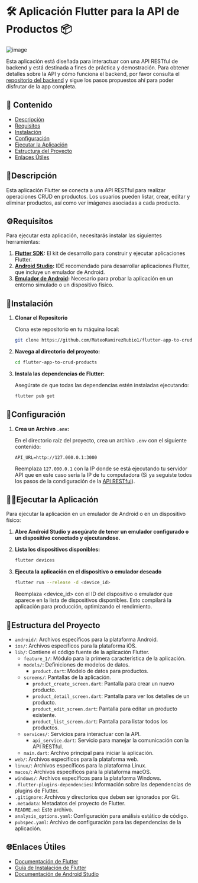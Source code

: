 # 🛠️ Aplicación Flutter para la API de Productos 📦

![image](https://github.com/user-attachments/assets/af6ab023-a072-47fa-8e20-5c5bf3c9c5ee)

Esta aplicación está diseñada para interactuar con una API RESTful de backend y está destinada a fines de práctica y demostración. Para obtener detalles sobre la API y cómo funciona el backend, por favor consulta el [repositorio del backend](https://github.com/MateoRamirezRubio1/back_crud_products) y sigue los pasos propuestos ahí para poder disfrutar de la app completa.

## 📝 Contenido

- [Descripción](#descripción)
- [Requisitos](#requisitos)
- [Instalación](#instalación)
- [Configuración](#configuración)
- [Ejecutar la Aplicación](#ejecutar-la-aplicación)
- [Estructura del Proyecto](#estructura-del-proyecto)
- [Enlaces Útiles](#enlaces-útiles)

## 🎯Descripción

Esta aplicación Flutter se conecta a una API RESTful para realizar operaciones CRUD en productos. Los usuarios pueden listar, crear, editar y eliminar productos, así como ver imágenes asociadas a cada producto.

## ⚙Requisitos

Para ejecutar esta aplicación, necesitarás instalar las siguientes herramientas:

1. **[Flutter SDK](https://flutter.dev/docs/get-started/install):** El kit de desarrollo para construir y ejecutar aplicaciones Flutter.
2. **[Android Studio](https://developer.android.com/studio):** IDE recomendado para desarrollar aplicaciones Flutter, que incluye un emulador de Android.
3. **[Emulador de Android](https://developer.android.com/studio/run/emulator):** Necesario para probar la aplicación en un entorno simulado o un dispositivo físico.

## 🚀Instalación

1. **Clonar el Repositorio**

   Clona este repositorio en tu máquina local:

   ```bash
   git clone https://github.com/MateoRamirezRubio1/flutter-app-to-crud-products.git
   ```

2. **Navega al directorio del proyecto:**

   ```bash
   cd flutter-app-to-crud-products
   ```

3. **Instala las dependencias de Flutter:**

   Asegúrate de que todas las dependencias estén instaladas ejecutando:

    ```bash
   flutter pub get
    ```

## 🔧Configuración

1. **Crea un Archivo `.env`:**

   En el directorio raíz del proyecto, crea un archivo `.env` con el siguiente contenido:

    ```plaintext
    API_URL=http://127.000.0.1:3000
    ```

   Reemplaza `127.000.0.1` con la IP donde se está ejecutando tu servidor API que en este caso sería la IP de tu computadora (Si ya seguiste todos los pasos de la condiguración de la [API RESTful](https://github.com/MateoRamirezRubio1/back_crud_products)).

## 🏃‍♂Ejecutar la Aplicación

Para ejecutar la aplicación en un emulador de Android o en un dispositivo físico:

1. **Abre Android Studio y asegúrate de tener un emulador configurado o un dispositivo conectado y ejecutandose.**

2. **Lista los dispositivos disponibles:**

    ```bash
   flutter devices
    ```

3. **Ejecuta la aplicación en el dispositivo o emulador deseado**

    ```bash
   flutter run --release -d <device_id>
    ```

   Reemplaza <device_id> con el ID del dispositivo o emulador que aparece en la lista de dispositivos disponibles.
   Esto compilará la aplicación para producción, optimizando el rendimiento.

## 📂Estructura del Proyecto

- `android/`: Archivos específicos para la plataforma Android.
- `ios/`: Archivos específicos para la plataforma iOS.
- `lib/`: Contiene el código fuente de la aplicación Flutter.
  - `feature_1/`: Módulo para la primera característica de la aplicación.
  - `models/`: Definiciones de modelos de datos.
    - `product.dart`: Modelo de datos para productos.
  - `screens/`: Pantallas de la aplicación.
    - `product_create_screen.dart`: Pantalla para crear un nuevo producto.
    - `product_detail_screen.dart`: Pantalla para ver los detalles de un producto.
    - `product_edit_screen.dart`: Pantalla para editar un producto existente.
    - `product_list_screen.dart`: Pantalla para listar todos los productos.
  - `services/`: Servicios para interactuar con la API.
    - `api_service.dart`: Servicio para manejar la comunicación con la API RESTful.
  - `main.dart`: Archivo principal para iniciar la aplicación.
- `web/`: Archivos específicos para la plataforma web.
- `linux/`: Archivos específicos para la plataforma Linux.
- `macos/`: Archivos específicos para la plataforma macOS.
- `windows/`: Archivos específicos para la plataforma Windows.
- `.flutter-plugins-dependencies`: Información sobre las dependencias de plugins de Flutter.
- `.gitignore`: Archivos y directorios que deben ser ignorados por Git.
- `.metadata`: Metadatos del proyecto de Flutter.
- `README.md`: Este archivo.
- `analysis_options.yaml`: Configuración para análisis estático de código.
- `pubspec.yaml`: Archivo de configuración para las dependencias de la aplicación.

## 🌐Enlaces Útiles

- [Documentación de Flutter](https://flutter.dev/docs)
- [Guía de Instalación de Flutter](https://flutter.dev/docs/get-started/install)
- [Documentación de Android Studio](https://developer.android.com/studio/intro)

